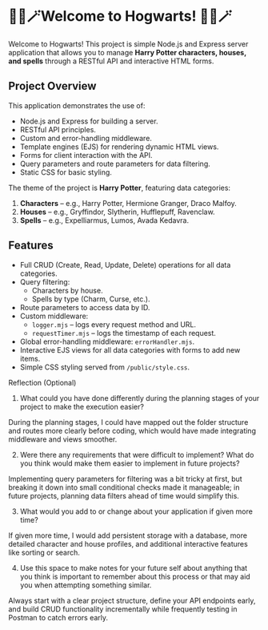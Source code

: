 # 🧙‍♂️🪄Welcome to Hogwarts! 🧙‍♂️🪄

Welcome to Hogwarts! This project is simple Node.js and Express server application that allows you to manage **Harry Potter characters, houses, and spells** through a RESTful API and interactive HTML forms.

## **Project Overview**

This application demonstrates the use of:

- Node.js and Express for building a server.
- RESTful API principles.
- Custom and error-handling middleware.
- Template engines (EJS) for rendering dynamic HTML views.
- Forms for client interaction with the API.
- Query parameters and route parameters for data filtering.
- Static CSS for basic styling.

The theme of the project is **Harry Potter**, featuring data categories:

1. **Characters** – e.g., Harry Potter, Hermione Granger, Draco Malfoy.  
2. **Houses** – e.g., Gryffindor, Slytherin, Hufflepuff, Ravenclaw.  
3. **Spells** – e.g., Expelliarmus, Lumos, Avada Kedavra.

## **Features**

- Full CRUD (Create, Read, Update, Delete) operations for all data categories.
- Query filtering:
  - Characters by house.
  - Spells by type (Charm, Curse, etc.).
- Route parameters to access data by ID.
- Custom middleware:
  - `logger.mjs` – logs every request method and URL.
  - `requestTimer.mjs` – logs the timestamp of each request.
- Global error-handling middleware: `errorHandler.mjs`.
- Interactive EJS views for all data categories with forms to add new items.
- Simple CSS styling served from `/public/style.css`.


Reflection (Optional)

1. What could you have done differently during the planning stages of your project to make the execution easier? 

During the planning stages, I could have mapped out the folder structure and routes more clearly before coding, which would have made integrating middleware and views smoother.

2. Were there any requirements that were difficult to implement? What do you think would make them easier to implement in future projects? 

Implementing query parameters for filtering was a bit tricky at first, but breaking it down into small conditional checks made it manageable; in future projects, planning data filters ahead of time would simplify this.

3. What would you add to or change about your application if given more time? 

If given more time, I would add persistent storage with a database, more detailed character and house profiles, and additional interactive features like sorting or search.

4. Use this space to make notes for your future self about anything that you think is important to remember about this process or that may aid you when attempting something similar.

Always start with a clear project structure, define your API endpoints early, and build CRUD functionality incrementally while frequently testing in Postman to catch errors early.